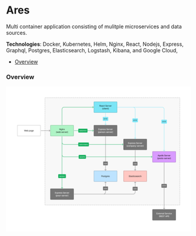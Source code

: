 # Ares 

Multi container application consisting of mulitple microservices and 
data sources. 

**Technologies**: Docker, Kubernetes, Helm, Nginx, React, Nodejs, Express, Graphql, Postgres,
Elasticsearch, Logstash, Kibana, and Google Cloud,

* [Overview](#overview)

### Overview
![](resources/images/overveiw.png)
